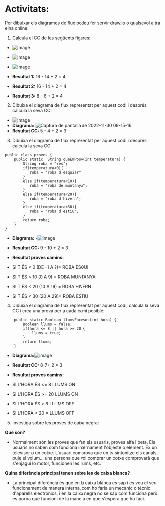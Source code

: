 # Activitats: 

Per dibuixar els diagrames de flux podeu fer servir [draw.io](https://draw.io) o qualsevol altra eina online.

1. Calcula el CC de les següents figures:
  - ![image](https://user-images.githubusercontent.com/110727546/204613022-4ab64342-2e06-438d-a7e8-570685b3c406.png)
  - ![image](https://user-images.githubusercontent.com/110727546/204613180-6d55bf09-28b8-417e-96f4-f71a762ac44c.png)
  - ![image](https://user-images.githubusercontent.com/110727546/204655229-8c3f28d7-3d8b-4746-a55d-331f89da39d2.png)

  - **Resultat 1:**   16 - 14 + 2 = 4
  - **Resultat 2:**   16 - 14 + 2 = 4
  - **Resultat 3:**    8 - 6  + 2 = 4


2. Dibuixa el diagrama de flux representat per aquest codi i després calcula la seva CC:
  - ![image](https://user-images.githubusercontent.com/110727546/204615125-363e5e6c-173b-4ec0-8c0b-cb97985ade06.png)
  - **Diagrama:** 
![Captura de pantalla de 2022-11-30 09-15-16](https://user-images.githubusercontent.com/113586183/204743032-f3e9c96a-a9ec-488d-9aa2-531ab976ed35.png)
  - **Resultat CC:**  5 - 4 + 2 = 3 



3. Dibuixa el diagrama de flux representat per aquest codi i després calcula la seva CC:

```
public class proves {
    public static  String queEmPoso(int temperatura) {
        String roba = "res";
        if(temperatura<0){
           roba = "roba d'esquiar";
        }
        else if(temperatura<10){
           roba = "roba de muntanya";
        }
        else if(temperatura<20){
           roba = "roba d'hivern";
        }
        else if(temperatura<30){
           roba = "roba d'estiu";
        }
        return roba;
    }    
}
```

  - **Diagrama:**
  -![image](https://user-images.githubusercontent.com/113586183/204746399-5012c044-0310-42cd-a80e-d6885346cc33.png)

  - **Resultat CC:** 9 - 10 + 2 = 3
  - **Resultat proves camins:**  
  - SI T ÉS < 0 (DE -1 A ?)= ROBA ESQUI
  - SI T ÉS < 10 (0 A 9) = ROBA MUNTANYA
  - SI T ÉS < 20 (10 A 19) = ROBA HIVERN
  - SI T ÉS < 30 (20 A 29)= ROBA ESTIU

4. Dibuixa el diagrama de flux representat per aquest codi, calcula la seva CC i crea una prova per a cada camí posible:

```
    public static Boolean llumsEncesos(int hora) {
        Boolean llums = false;
        if(hora <= 8 || hora >= 20){
            llums = true;
        }
        return llums;
    }
```
  - **Diagrama:**![image](https://user-images.githubusercontent.com/113586183/204750401-ac88562a-0caf-4f7c-8475-a489339aee8c.png)

  - **Resultat CC:**  8-7+ 2 = 3
  - **Resultat proves camins:**
  - SI L'HORA ÉS <= 8 LLUMS ON
  - SI L'HORA ÉS >= 20 LLUMS ON
  - SI L'HORA ÉS > 8 LLUMS OFF
  - SI L'HORA < 20 = LLUMS OFF

5. Investiga sobre les proves de caixa negra:

  **Què són?**
  - Normalment són les proves que fan els usuaris, proves alfa i beta. Els usuaris no saben com funciona internament l'objeste o element. Ex un televisor o un cotxe. L'usuari comprova que un tv sintonitze els canals, puje el volum... una persona que vol comprar un cotxe comprovarà que s'enjagui lo motor, funcionen les llums, etc.
   
  **Quina diferència principal tenen sobre les de caixa blanca?**
  - La principal diferència és que en la caixa blanca es sap i es veu el seu funcionament de manera interna, com ho faria un mecànic o tècnic d'aparells electrónics, i en la caixa negra no se sap com funciona però es porba que funcioni de la manera en que s'espera que ho faci.
